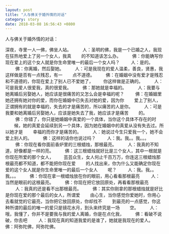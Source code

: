 ```yaml
---
layout: post
title: "人与佛关于婚外情的对话"
category: story
date: 2018-03-08 16:56:43 +0800
---
```

人与佛关于婚外情的对话：

深夜，寺里一人一佛，佛坐人站。 
　　
人：圣明的佛，我是一个已婚之人，我现在狂热地爱上了另一个女人，我真 
　　的不知道该怎么办。 
　　
佛：你能确写你现在爱上的这个女人就是你生命里唯一的最后一个女人吗？ 
　　
人：是的。 
　　
佛：你离婚，然后娶她。 
　　
人：可是我现在的爱人温柔，善良，贤惠，我这样做是否有一点残忍，有一 
　　点不道德。 
　　
佛：在婚姻中没有爱才是残忍和不道德的，你现在爱上了别人已不爱她了， 
　　你这样做是正确的。 
　　
人：可是我爱人很爱我，真的很爱我。 
　　
佛：那她就是幸福的。 
　　
人：我要与她离婚后另娶她人，她应该是很痛苦的又怎么会是幸福的呢？ 
　　
佛：在婚姻里她还拥有她对你的爱，而你在婚姻中已失去对她的爱，因为你 
　　爱上了别人，正谓拥有的就是幸福的，失去的才是痛苦的，所以痛苦的人是你。 
　　
人：可是我要和她离婚后另娶她人，应该是她失去了我，她应该才是痛苦 
　　的。 
　　
佛：你错了，你只是她婚姻中真爱的一个具体，当你这个具体不存在的时 
　　候，她的真爱会延续到另一个具体，因为她在婚姻中的真爱从没有失去过。所以她才是 
　　幸福的而你才是痛苦的。 
　　
人：她说过今生只爱我一个，她不会爱上别人的。 
　　
佛：这样的话你也说过吗？ 
　　
人：我。我。。我。。。 
　　
佛：你现在看你面前香炉里的三根蜡烛，那根最亮。 
　　
人：我真的不知道，好像都是一样的亮。 
　　
佛：这三根蜡烛就好比是三个女人，其中一根就是你现在所爱的那个女人， 
　　芸芸众生，女人何止千百万万，你连这三根蜡烛那根最亮都不知道，都不能把你现在爱 
　　的人找出来，你为什么又能确定你现在爱的这个女人就是你生命里唯一的最后一个女人 
　　呢？ 
　　
人：我。我。。我。。。 
　　
佛：你现在拿一根蜡烛放在你的眼前，用心看看那根最亮 
　　
人：当然是眼前的这根最亮。 
　　
佛：你现在把它放回原处，再看看那根最亮 
　　
人：我真的还是看不出那根最亮。 
　　
佛：其实你刚拿的那根蜡烛就是好比是你现在爱的那个最后的女人，所谓爱 
　　由心生，当你感觉你爱她时，你用心去看就觉的它最亮，当你把它放回原处，你却找不 
　　到最亮的一点感觉，你这种所谓的最后的唯一的爱只是镜花水月，到头来终究是一场 
　　空。 
　　
人：哦，我懂了，你并不是要我与我的爱人离婚，你是在点化我， 
　　
佛：看破不说破，你去吧 
　　
人：我现在真的知道我爱的是谁了，她就是我现在的爱人。 
　　    
      佛：阿弥陀佛，阿弥陀佛。 
